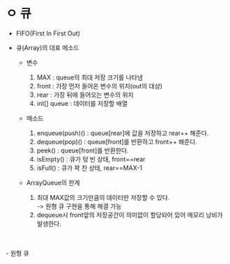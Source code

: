 # ㅇ 큐
- FIFO(First In First Out)
- 큐(Array)의 대표 메소드
    
    * 변수
        1. MAX          :   queue의 최대 저장 크기를 나타냄
        1. front        :   가장 먼저 들어온 변수의 위치(out의 대상)
        1. rear         :   가장 뒤에 들어오는 변수의 위치
        1. int[] queue  :   데이터를 저장할 배열

    * 메소드
        1. enqueue(push)()  : queue[rear]에 값을 저장하고 rear++ 해준다.
        1. dequeue(pop)()   : queue[front]를 반환하고 front++ 해준다.
        1. peek()       : queue[front]를 반환한다.
        1. isEmpty()    : 큐가 텅 빈 상태, front==rear
        1. isFull()     : 큐가 꽉 찬 상태, rear==MAX-1

    * ArrayQueue의 한계
        1. 최대 MAX값의 크기만큼의 데이터만 저장할 수 있다.<BR>
            -> 원형 큐 구현을 통해 해결 가능
        1. dequeue시 front앞의 저장공간이 의미없이 할당되어 있어 메모리 낭비가 발생한다.
<br>
<br>
- 원형 큐